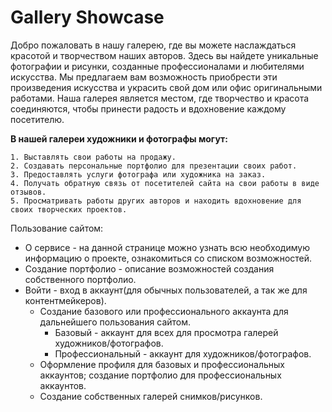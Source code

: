 # **Gallery Showcase**

Добро пожаловать в нашу галерею, где вы можете наслаждаться красотой и творчеством наших авторов. Здесь вы найдете уникальные фотографии и рисунки, созданные профессионалами и любителями искусства. Мы предлагаем вам возможность приобрести эти произведения искусства и украсить свой дом или офис оригинальными работами. Наша галерея является местом, где творчество и красота соединяются, чтобы принести радость и вдохновение каждому посетителю.

**В нашей галереи художники и фотографы могут:**
```
1. Выставлять свои работы на продажу.
2. Создавать персональные портфолио для презентации своих работ.
3. Предоставлять услуги фотографа или художника на заказ.
4. Получать обратную связь от посетителей сайта на свои работы в виде отзывов.
5. Просматривать работы других авторов и находить вдохновение для своих творческих проектов.
```

Пользование сайтом:
- О сервисе - на данной странице можно узнать всю необходимую информацию о проекте, ознакомиться со списком возможностей.
- Создание портфолио - описание возможностей создания собственного портфолио.
- Войти - вход в аккаунт(для обычных пользователей, а так же для контентмейкеров).
  - Создание базового или профессионального аккаунта для дальнейшего пользования сайтом.
    - Базовый - аккаунт для всех для просмотра галерей художников/фотографов.
    - Профессиональный - аккаунт для художников/фотографов.
  - Оформление профиля для базовых и профессиональных аккаунтов; создание портфолио для профессиональных аккаунтов.
  - Создание собственных галерей снимков/рисунков.
